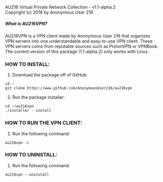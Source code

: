 AU216 Virtual Private Network Collection - v1.1-alpha.2         
Copyright (c) 2018 by Anonymous User 216
##### What is AU216VPN?
AU216VPN is a VPN client made by Anonymous User 216 that organizes VPN servers into one understandable and easy-to-use VPN client. These VPN servers come from reputable sources such as ProtonVPN or VPNBook. The current version of this package (1.1-alpha.2) only works with Linux.

### HOW TO INSTALL:
1. Download the package off of GitHub:
```
cd ~
git clone https://www.github.com/AnonymousUser216/au216vpn
```

2. Run the package installer:
```
cd ~/au216vpn
./installer --install
```



### HOW TO RUN THE VPN CLIENT:
1. Run the following command:
```
au216vpn -c
```



### HOW TO UNINSTALL:

1. Run the following command:
```
au216vpn --uninstall
```
